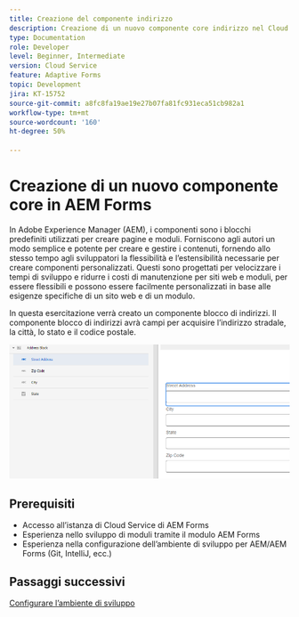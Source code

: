 ```yaml
---
title: Creazione del componente indirizzo
description: Creazione di un nuovo componente core indirizzo nel Cloud Service AEM Forms
type: Documentation
role: Developer
level: Beginner, Intermediate
version: Cloud Service
feature: Adaptive Forms
topic: Development
jira: KT-15752
source-git-commit: a8fc8fa19ae19e27b07fa81fc931eca51cb982a1
workflow-type: tm+mt
source-wordcount: '160'
ht-degree: 50%

---
```



# Creazione di un nuovo componente core in AEM Forms

In Adobe Experience Manager (AEM), i componenti sono i blocchi predefiniti utilizzati per creare pagine e moduli. Forniscono agli autori un modo semplice e potente per creare e gestire i contenuti, fornendo allo stesso tempo agli sviluppatori la flessibilità e l’estensibilità necessarie per creare componenti personalizzati. Questi sono progettati per velocizzare i tempi di sviluppo e ridurre i costi di manutenzione per siti web e moduli, per essere flessibili e possono essere facilmente personalizzati in base alle esigenze specifiche di un sito web e di un modulo.

In questa esercitazione verrà creato un componente blocco di indirizzi. Il componente blocco di indirizzi avrà campi per acquisire l’indirizzo stradale, la città, lo stato e il codice postale.

![final-address](assets/final-address-component.png)

## Prerequisiti

* Accesso all’istanza di Cloud Service di AEM Forms
* Esperienza nello sviluppo di moduli tramite il modulo AEM Forms
* Esperienza nella configurazione dell’ambiente di sviluppo per AEM/AEM Forms (Git, IntelliJ, ecc.)

## Passaggi successivi

[Configurare l’ambiente di sviluppo](./set-up.md)
